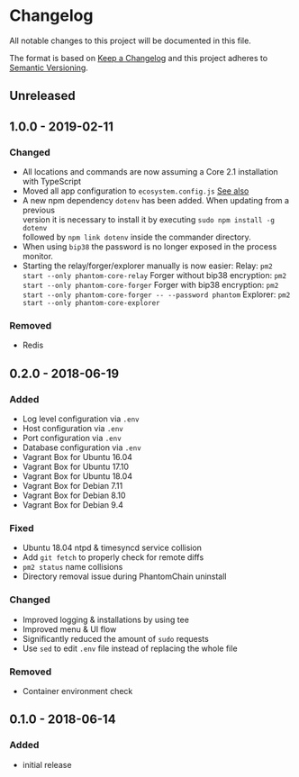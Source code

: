 # Changelog

All notable changes to this project will be documented in this file.

The format is based on [Keep a Changelog](http://keepachangelog.com/en/1.0.0/)
and this project adheres to [Semantic Versioning](http://semver.org/spec/v2.0.0.html).

## Unreleased

## 1.0.0 - 2019-02-11

### Changed

- All locations and commands are now assuming a Core 2.1 installation with TypeScript
- Moved all app configuration to `ecosystem.config.js` [See also](https://pm2.io/doc/en/runtime/guide/ecosystem-file/)
- A new npm dependency `dotenv` has been added. When updating from a previous  
version it is necessary to install it by executing `sudo npm install -g dotenv`  
followed by `npm link dotenv` inside the commander directory.
- When using `bip38` the password is no longer exposed in the process monitor.
- Starting the relay/forger/explorer manually is now easier:
    Relay:
    `pm2 start --only phantom-core-relay`
    Forger without bip38 encryption:
    `pm2 start --only phantom-core-forger`
    Forger with bip38 encryption:
    `pm2 start --only phantom-core-forger -- --password phantom`
    Explorer:
    `pm2 start --only phantom-core-explorer`

### Removed
- Redis

## 0.2.0 - 2018-06-19

### Added
- Log level configuration via `.env`
- Host configuration via `.env`
- Port configuration via `.env`
- Database configuration via `.env`
- Vagrant Box for Ubuntu 16.04
- Vagrant Box for Ubuntu 17.10
- Vagrant Box for Ubuntu 18.04
- Vagrant Box for Debian 7.11
- Vagrant Box for Debian 8.10
- Vagrant Box for Debian 9.4

### Fixed
- Ubuntu 18.04 ntpd & timesyncd service collision
- Add `git fetch` to properly check for remote diffs
- `pm2 status` name collisions
- Directory removal issue during PhantomChain uninstall

### Changed
- Improved logging & installations by using tee
- Improved menu & UI flow
- Significantly reduced the amount of `sudo` requests
- Use `sed` to edit `.env` file instead of replacing the whole file

### Removed
- Container environment check

## 0.1.0 - 2018-06-14

### Added
- initial release
